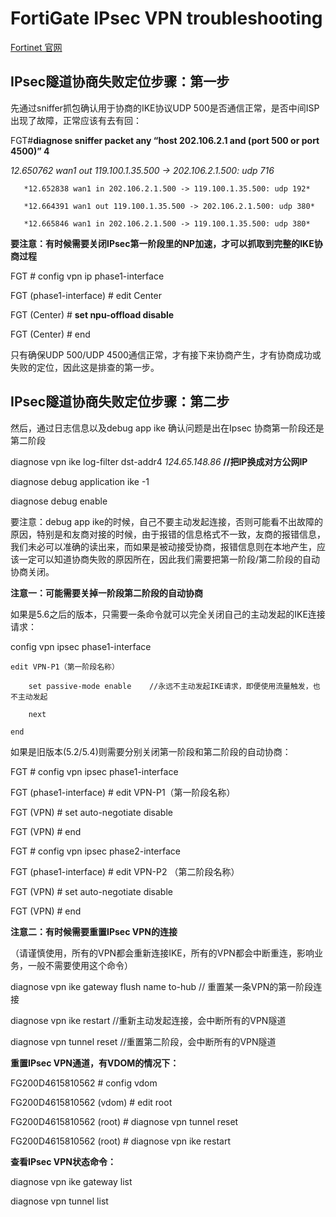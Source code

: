# FortiGate IPsec VPN troubleshooting

<a href="https://www.fortinet.com/" target="_blank">Fortinet 官网</a>

## IPsec隧道协商失败定位步骤：第一步

先通过sniffer抓包确认用于协商的IKE协议UDP 500是否通信正常，是否中间ISP出现了故障，正常应该有去有回： 


FGT#**diagnose sniffer packet any “host 202.106.2.1 and (port 500 or port 4500)” 4**

 *12.650762 wan1 out 119.100.1.35.500 -> 202.106.2.1.500: udp 716*  

       *12.652838 wan1 in 202.106.2.1.500 -> 119.100.1.35.500: udp 192*  

       *12.664391 wan1 out 119.100.1.35.500 -> 202.106.2.1.500: udp 380*  

       *12.665846 wan1 in 202.106.2.1.500 -> 119.100.1.35.500: udp 380*  



**要注意：有时候需要关闭IPsec第一阶段里的NP加速，才可以抓取到完整的IKE协商过程**


FGT # config vpn ip phase1-interface 

FGT (phase1-interface) # edit Center 

FGT (Center) # **set npu-offload disable**

FGT (Center) # end 


只有确保UDP 500/UDP 4500通信正常，才有接下来协商产生，才有协商成功或失败的定位，因此这是排查的第一步。 


## IPsec隧道协商失败定位步骤：第二步 

然后，通过日志信息以及debug app ike 确认问题是出在Ipsec 协商第一阶段还是第二阶段 

diagnose vpn ike log-filter dst-addr4 *124.65.148.86*           **//把IP换成对方公网IP** 

diagnose debug  application ike  -1 

diagnose debug  enable 


要注意：debug app ike的时候，自己不要主动发起连接，否则可能看不出故障的原因，特别是和友商对接的时候，由于报错的信息格式不一致，友商的报错信息，我们未必可以准确的读出来，而如果是被动接受协商，报错信息则在本地产生，应该一定可以知道协商失败的原因所在，因此我们需要把第一阶段/第二阶段的自动协商关闭。 


**注意一：可能需要关掉一阶段第二阶段的自动协商** 

如果是5.6之后的版本，只需要一条命令就可以完全关闭自己的主动发起的IKE连接请求： 

config vpn ipsec phase1-interface 

    edit VPN-P1（第一阶段名称） 
    
        set passive-mode enable    //永远不主动发起IKE请求，即便使用流量触发，也不主动发起 
        
        next 
        
    end 


如果是旧版本(5.2/5.4)则需要分别关闭第一阶段和第二阶段的自动协商： 

FGT # config vpn ipsec phase1-interface 

FGT (phase1-interface) # edit VPN-P1（第一阶段名称） 

FGT (VPN) # set auto-negotiate disable 

FGT (VPN) # end 


FGT # config vpn ipsec phase2-interface 

FGT (phase1-interface) # edit VPN-P2 （第二阶段名称） 

FGT (VPN) # set auto-negotiate disable 

FGT (VPN) # end 


**注意二：有时候需要重置IPsec VPN的连接** 

（请谨慎使用，所有的VPN都会重新连接IKE，所有的VPN都会中断重连，影响业务，一般不需要使用这个命令） 


diagnose vpn ike gateway flush name to-hub   // 重置某一条VPN的第一阶段连接 

diagnose vpn ike restart      //重新主动发起连接，会中断所有的VPN隧道 

diagnose vpn tunnel reset  //重置第二阶段，会中断所有的VPN隧道 


**重置IPsec VPN通道，有VDOM的情况下：**

FG200D4615810562 # config vdom 

FG200D4615810562 (vdom) # edit root 

FG200D4615810562 (root) # diagnose vpn tunnel reset 

FG200D4615810562 (root) # diagnose vpn ike restart 


**查看IPsec VPN状态命令：** 

diagnose vpn ike gateway list 

diagnose vpn tunnel list 


